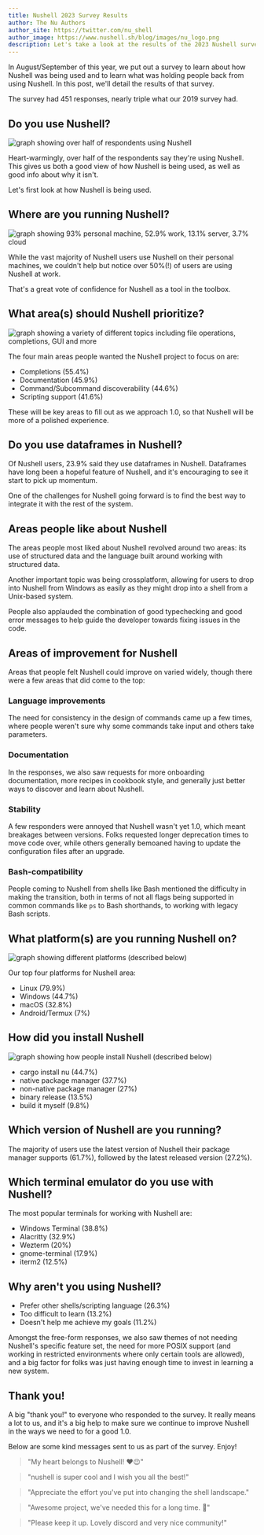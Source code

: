 ```yaml
---
title: Nushell 2023 Survey Results
author: The Nu Authors
author_site: https://twitter.com/nu_shell
author_image: https://www.nushell.sh/blog/images/nu_logo.png
description: Let's take a look at the results of the 2023 Nushell survey
---
```


In August/September of this year, we put out a survey to learn about how Nushell was being used and to learn what was holding people back from using Nushell. In this post, we'll detail the results of that survey.

The survey had 451 responses, nearly triple what our 2019 survey had.

## Do you use Nushell?

![graph showing over half of respondents using Nushell](/assets/images/nushell_survey_2023_use_nushell.png)

Heart-warmingly, over half of the respondents say they're using Nushell. This gives us both a good view of how Nushell is being used, as well as good info about why it isn't.

Let's first look at how Nushell is being used.

## Where are you running Nushell?

![graph showing 93% personal machine, 52.9% work, 13.1% server, 3.7% cloud](/assets/images/nushell_survey_2023_running_nushell.png)

While the vast majority of Nushell users use Nushell on their personal machines, we couldn't help but notice over 50%(!) of users are using Nushell at work.

That's a great vote of confidence for Nushell as a tool in the toolbox.

## What area(s) should Nushell prioritize?

![graph showing a variety of different topics including file operations, completions, GUI and more](/assets/images/nushell_survey_2023_priorities.png)

The four main areas people wanted the Nushell project to focus on are:

- Completions (55.4%)
- Documentation (45.9%)
- Command/Subcommand discoverability (44.6%)
- Scripting support (41.6%)

These will be key areas to fill out as we approach 1.0, so that Nushell will be more of a polished experience.

## Do you use dataframes in Nushell?

Of Nushell users, 23.9% said they use dataframes in Nushell. Dataframes have long been a hopeful feature of Nushell, and it's encouraging to see it start to pick up momentum.

One of the challenges for Nushell going forward is to find the best way to integrate it with the rest of the system.

## Areas people like about Nushell

The areas people most liked about Nushell revolved around two areas: its use of structured data and the language built around working with structured data.

Another important topic was being crossplatform, allowing for users to drop into Nushell from Windows as easily as they might drop into a shell from a Unix-based system.

People also applauded the combination of good typechecking and good error messages to help guide the developer towards fixing issues in the code.

## Areas of improvement for Nushell

Areas that people felt Nushell could improve on varied widely, though there were a few areas that did come to the top:

### Language improvements

The need for consistency in the design of commands came up a few times, where people weren't sure why some commands take input and others take parameters.

### Documentation

In the responses, we also saw requests for more onboarding documentation, more recipes in cookbook style, and generally just better ways to discover and learn about Nushell.

### Stability

A few responders were annoyed that Nushell wasn't yet 1.0, which meant breakages between versions. Folks requested longer deprecation times to move code over, while others generally bemoaned having to update the configuration files after an upgrade.

### Bash-compatibility

People coming to Nushell from shells like Bash mentioned the difficulty in making the transition, both in terms of not all flags being supported in common commands like `ps` to Bash shorthands, to working with legacy Bash scripts.

## What platform(s) are you running Nushell on?

![graph showing different platforms (described below)](/assets/images/nushell_survey_2023_platforms.png)

Our top four platforms for Nushell area:

- Linux (79.9%)
- Windows (44.7%)
- macOS (32.8%)
- Android/Termux (7%)

## How did you install Nushell

![graph showing how people install Nushell (described below)](/assets/images/nushell_survey_2023_how_install.png)

- cargo install nu (44.7%)
- native package manager (37.7%)
- non-native package manager (27%)
- binary release (13.5%)
- build it myself (9.8%)

## Which version of Nushell are you running?

The majority of users use the latest version of Nushell their package manager supports (61.7%), followed by the latest released version (27.2%).

## Which terminal emulator do you use with Nushell?

The most popular terminals for working with Nushell are:

- Windows Terminal (38.8%)
- Alacritty (32.9%)
- Wezterm (20%)
- gnome-terminal (17.9%)
- iterm2 (12.5%)

## Why aren't you using Nushell?

- Prefer other shells/scripting language (26.3%)
- Too difficult to learn (13.2%)
- Doesn't help me achieve my goals (11.2%)

Amongst the free-form responses, we also saw themes of not needing Nushell's specific feature set, the need for more POSIX support (and working in restricted environments where only certain tools are allowed), and a big factor for folks was just having enough time to invest in learning a new system.

## Thank you!

A big "thank you!" to everyone who responded to the survey. It really means a lot to us, and it's a big help to make sure we continue to improve Nushell in the ways we need to for a good 1.0.

Below are some kind messages sent to us as part of the survey. Enjoy!

> "My heart belongs to Nushell! ❤️😉"

> "nushell is super cool and I wish you all the best!"

> "Appreciate the effort you've put into changing the shell landscape."

> "Awesome project, we've needed this for a long time. 🙏"

> "Please keep it up. Lovely discord and very nice community!"
